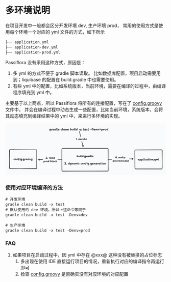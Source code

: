 # 多环境说明


在项目开发中一般都会区分开发环境 dev, 生产环境 prod，
常用的使用方式是使用每个环境一个对应的 yml 文件的方式，如下所示

```shell
├── application.yml
├── application-dev.yml
├── application-prod.yml
```
Passiflora 没有采用这种方式，原因是：
1. 多 yml 的方式不便于 gradle 脚本读取。
比如数据库配置，项目启动需要用到；liquibase 的配置在 build.gradle 中也需要使用。
2. 有些 yml 中的配置，比如系统版本，当前环境，需要在编译的过程中，由编译程序填充到 yml 中。

主要基于以上两点，所以 Passiflora 将所有的连接配置，写在了 [config.groovy](..%2F..%2Fpassiflora-server%2Fconfig.groovy) 文件中，
并会在编译过程中动态生成一些配置，比如当前环境，系统版本，会将其动态填充到编译结果中的 yml 中，来进行多环境的实现。

![MultiEnv.png](MultiEnv.png)

### 使用对应环境编译的方法
```shell
# 开发环境
gradle clean build -x test
# 默认使用的 dev 环境，所以上述命令等同于
gradle clean build -x test -Denv=dev

# 生产环境
gradle clean build -x test -Denv=prod
```

### FAQ
1. 如果项目在启动过程中，因 yml 中存在 @xxx@ 这种没有被替换的占位标志
   1. 多出现在使用 IDE 直接运行项目的情况，重新执行对应的编译指令再运行即可
   2. 检查 [config.groovy](..%2F..%2Fpassiflora-server%2Fconfig.groovy) 是否确实没有对应环境的对应配置
